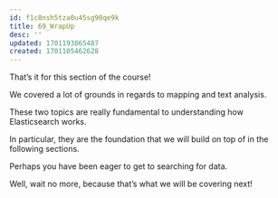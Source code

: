 ```yaml
---
id: f1c8nsh5tza0u45sg90qe9k
title: 69_WrapUp
desc: ''
updated: 1701193865487
created: 1701105462628
---
```

That’s it for this section of the course!

We covered a lot of grounds in regards to mapping and text analysis.

These two topics are really fundamental to understanding how Elasticsearch works.

In particular, they are the foundation that we will build on top of in the following sections.

Perhaps you have been eager to get to searching for data.

Well, wait no more, because that’s what we will be covering next!